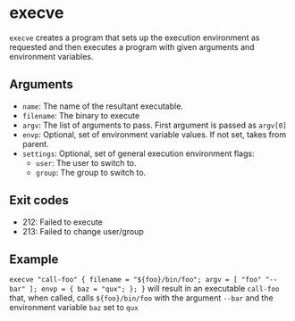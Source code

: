 execve
=======

`execve` creates a program that sets up the execution environment as requested
and then executes a program with given arguments and environment variables.

Arguments
----------

* `name`: The name of the resultant executable.
* `filename`: The binary to execute
* `argv`: The list of arguments to pass. First argument is passed as `argv[0]`
* `envp`: Optional, set of environment variable values. If not set, takes from parent.
* `settings`: Optional, set of general execution environment flags:
  * `user`: The user to switch to.
  * `group`: The group to switch to.

Exit codes
----------

* 212: Failed to execute
* 213: Failed to change user/group

Example
--------

`execve "call-foo" { filename = "${foo}/bin/foo"; argv = [ "foo" "--bar" ]; envp = { baz = "qux"; }; }`
will result in an executable `call-foo` that, when called, calls `${foo}/bin/foo`
with the argument `--bar` and the environment variable `baz` set to `qux`
